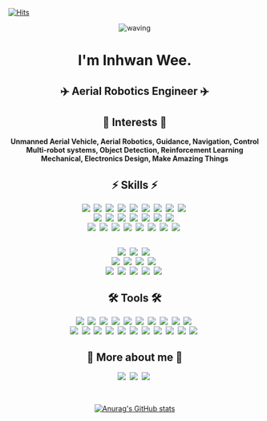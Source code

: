 <!--
### Hi there 👋

**finani/finani** is a ✨ _special_ ✨ repository because its `README.md` (this file) appears on your GitHub profile.

Here are some ideas to get you started:

- 🔭 I’m currently working on ...
- 🌱 I’m currently learning ...
- 👯 I’m looking to collaborate on ...
- 🤔 I’m looking for help with ...
- 💬 Ask me about ...
- 📫 How to reach me: ...
- 😄 Pronouns: ...
- ⚡ Fun fact: ...
-->

<!--img src="https://img.shields.io/badge/쓰고자하는_텍스트-컬러코드?style=flat-square&logo=simpleicons에서_아이콘이름&logoColor=white"/></a-->
<!-- referred [here](https://zzsza.github.io/development/2020/07/10/make-github-profile-readme/) [here2](https://velog.io/@woo0_hooo/Github-github-profile-%EA%B0%84%EC%A7%80%EB%82%98%EA%B2%8C-%EA%BE%B8%EB%AF%B8%EA%B8%B0) [here3](https://github.com/ProtossDragoon/ProtossDragoon/blob/master/README.md) -->
<!-- [icons](https://simpleicons.org/) [stats](https://github.com/anuraghazra/github-readme-stats) [hits](https://hits.seeyoufarm.com/) [badges](https://efficientuser.com/2019/09/12/add-some-cool-badges-in-your-github-repo/) -->

  
[![Hits](https://hits.seeyoufarm.com/api/count/incr/badge.svg?url=https%3A%2F%2Fgithub.com%2Ffinani&count_bg=%2300C8FF&title_bg=%23555555&icon=&icon_color=%23E7E7E7&title=hits&edge_flat=false)](https://hits.seeyoufarm.com)

<div align="center">
  
![waving](https://capsule-render.vercel.app/api?type=waving&height=200&text=Hello,&nbsp;Everyone!&fontAlign=35&fontAlignY=40&color=timeGradient)

# I'm Inhwan Wee.

## ✈️ Aerial Robotics Engineer ✈️

## 🌱 Interests 🌱

**Unmanned Aerial Vehicle, Aerial Robotics, Guidance, Navigation, Control <br>
Multi-robot systems, Object Detection, Reinforcement Learning<br>
Mechanical, Electronics Design, Make Amazing Things**
  
## ⚡ Skills ⚡
<p align="center">
  <img src="https://img.shields.io/badge/C-A8B9CC?style=flat-square&logo=C&logoColor=white"/></a>&nbsp
  <img src="https://img.shields.io/badge/C++-00599C?style=flat-square&logo=C%2B%2B&logoColor=white"/></a>&nbsp
  <img src="https://img.shields.io/badge/Python-3776AB?style=flat-square&logo=Python&logoColor=white"/></a>&nbsp
  <img src="https://img.shields.io/badge/ROS-22314E?style=flat-square&logo=ROS&logoColor=white"/></a>&nbsp
  <img src="https://img.shields.io/badge/MATLAB-FF452F?style=flat-square&logo=Mathworks&logoColor=white"/></a>&nbsp
  <img src="https://img.shields.io/badge/OpenCV-5C3EE8?style=flat-square&logo=OpenCV&logoColor=white"/></a>&nbsp
  <img src="https://img.shields.io/badge/Plotly-3F4F75?style=flat-square&logo=Plotly&logoColor=white"/></a>&nbsp
  <img src="https://img.shields.io/badge/TensorFlow-FF6F00?style=flat-square&logo=TensorFlow&logoColor=white"/></a>&nbsp
  <img src="https://img.shields.io/badge/Keras-D00000?style=flat-square&logo=Keras&logoColor=white"/></a>&nbsp
  <br>
  <img src="https://img.shields.io/badge/HTML5-E34F26?style=flat-square&logo=HTML5&logoColor=white"/></a>&nbsp
  <img src="https://img.shields.io/badge/CSS3-1572B6?style=flat-square&logo=CSS3&logoColor=white"/></a>&nbsp
  <img src="https://img.shields.io/badge/JavaScript-F7DF1E?style=flat-square&logo=JavaScript&logoColor=black"/></a>&nbsp
  <img src="https://img.shields.io/badge/GitHub-181717?style=flat-square&logo=GitHub&logoColor=white"/></a>&nbsp
  <img src="https://img.shields.io/badge/Git&nbsp;LFS-F64935?style=flat-square&logo=Git-LFS&logoColor=white"/></a>&nbsp
  <img src="https://img.shields.io/badge/Docker-2496ED?style=flat-square&logo=Docker&logoColor=white"/></a>&nbsp
  <img src="https://img.shields.io/badge/markdown-000000?style=flat-square&logo=Markdown&logoColor=white"/></a>&nbsp
  <br>
  <img src="https://img.shields.io/badge/Adobe&nbsp;Premiere&nbsp;Pro-9999FF?style=flat-square&logo=Adobe-Premiere-Pro&logoColor=white"/></a>&nbsp
  <img src="https://img.shields.io/badge/Ansys-FFB71B?style=flat-square&logo=Ansys&logoColor=black"/></a>&nbsp
  <img src="https://img.shields.io/badge/SketchUp-005F9E?style=flat-square&logo=SketchUp&logoColor=white"/></a>&nbsp
  <img src="https://img.shields.io/badge/MakerBot-FF1E0D?style=flat-square&logo=MakerBot&logoColor=white"/></a>&nbsp
  <img src="https://img.shields.io/badge/Raspberry&nbsp;Pi-A22846?style=flat-square&logo=Raspberry-Pi&logoColor=white"/></a>&nbsp
  <img src="https://img.shields.io/badge/Arduino-00979D?style=flat-square&logo=Arduino&logoColor=white"/></a>&nbsp
  <img src="https://img.shields.io/badge/Altium&nbsp;Designer-A5915F?style=flat-square&logo=Altium-Designer&logoColor=white"/></a>&nbsp
  <img src="https://img.shields.io/badge/STMicroelectronics-03234B?style=flat-square&logo=STMicroelectronics&logoColor=white"/></a>&nbsp
</p>

##
<p align="center">
  <img src="https://img.shields.io/badge/Java-007396?style=flat-square&logo=Java&logoColor=white"/></a>&nbsp
  <img src="https://img.shields.io/badge/Fortran-734F96?style=flat-square&logo=Fortran&logoColor=white"/></a>&nbsp
  <img src="https://img.shields.io/badge/PyTorch-EE4C2C?style=flat-square&logo=PyTorch&logoColor=white"/></a>&nbsp
  <br>
  <img src="https://img.shields.io/badge/PHP-777BB4?style=flat-square&logo=PHP&logoColor=white"/></a>&nbsp
  <img src="https://img.shields.io/badge/Apache-D22128?style=flat-square&logo=Apache&logoColor=white"/></a>&nbsp
  <img src="https://img.shields.io/badge/RSS-FFA500?style=flat-square&logo=RSS&logoColor=white"/></a>&nbsp
  <img src="https://img.shields.io/badge/LaTex-008080?style=flat-square&logo=LaTex&logoColor=white"/></a>&nbsp
  <br>
  <img src="https://img.shields.io/badge/Adafruit-000000?style=flat-square&logo=Adafruit&logoColor=white"/></a>&nbsp
  <img src="https://img.shields.io/badge/SparkFun-E53525?style=flat-square&logo=SparkFun&logoColor=white"/></a>&nbsp
  <img src="https://img.shields.io/badge/Thingiverse-248BFB?style=flat-square&logo=Thingiverse&logoColor=white"/></a>&nbsp
  <img src="https://img.shields.io/badge/Bluetooth-0082FC?style=flat-square&logo=Bluetooth&logoColor=white"/></a>&nbsp
  <img src="https://img.shields.io/badge/Zigbee-EB0443?style=flat-square&logo=Zigbee&logoColor=white"/></a>&nbsp
</p>
  
## 🛠 Tools 🛠
<p align="center">
  <img src="https://img.shields.io/badge/Visual&nbsp;Studio&nbsp;Code-007ACC?style=flat-square&logo=visual-studio-code&logoColor=white"/></a>&nbsp
  <img src="https://img.shields.io/badge/CLion-000000?style=flat-square&logo=CLion&logoColor=white"/></a>&nbsp
  <img src="https://img.shields.io/badge/PyCharm-000000?style=flat-square&logo=PyCharm&logoColor=white"/></a>&nbsp
  <img src="https://img.shields.io/badge/Qt-41CD52?style=flat-square&logo=Qt&logoColor=white"/></a>&nbsp
  <img src="https://img.shields.io/badge/Android&nbsp;Studio-3DDC84?style=flat-square&logo=Android-Studio&logoColor=white"/></a>&nbsp
  <img src="https://img.shields.io/badge/Unreal&nbsp;Engine-313131?style=flat-square&logo=Unreal-Engine&logoColor=white"/></a>&nbsp
  <img src="https://img.shields.io/badge/Notepad++-90E59A?style=flat-square&logo=Notepad%2B%2B&logoColor=black"/></a>&nbsp
  <img src="https://img.shields.io/badge/Google&nbsp;Colab-F9AB00?style=flat-square&logo=Google-Colab&logoColor=white"/></a>&nbsp
  <img src="https://img.shields.io/badge/Apple&nbsp;Arcade-000000?style=flat-square&logo=Apple-Arcade&logoColor=white"/></a>&nbsp
  <img src="https://img.shields.io/badge/LabVIEW-FFD800?style=flat-square&logo=LabVIEW&logoColor=black"/></a>&nbsp
  <br>
  <img src="https://img.shields.io/badge/Confluence-172B4D?style=flat-square&logo=Confluence&logoColor=white"/></a>&nbsp
  <img src="https://img.shields.io/badge/Jira-0052CC?style=flat-square&logo=Jira&logoColor=white"/></a>&nbsp
  <img src="https://img.shields.io/badge/Google&nbsp;Chrome-4285F4?style=flat-square&logo=Google-Chrome&logoColor=white"/></a>&nbsp
  <img src="https://img.shields.io/badge/Gmail-EA4335?style=flat-square&logo=Gmail&logoColor=white"/></a>&nbsp
  <img src="https://img.shields.io/badge/Overleaf-47A141?style=flat-square&logo=Overleaf&logoColor=white"/></a>&nbsp
  <img src="https://img.shields.io/badge/Microsoft&nbsp;Word-2B579A?style=flat-square&logo=Microsoft-Word&logoColor=white"/></a>&nbsp
  <img src="https://img.shields.io/badge/Microsoft&nbsp;Excel-217346?style=flat-square&logo=Microsoft-Excel&logoColor=white"/></a>&nbsp
  <img src="https://img.shields.io/badge/Microsoft&nbsp;PowerPoint-B7472A?style=flat-square&logo=Microsoft-PowerPoint&logoColor=white"/></a>&nbsp
  <img src="https://img.shields.io/badge/Slack-4A154B?style=flat-square&logo=Slack&logoColor=white"/></a>&nbsp
  <img src="https://img.shields.io/badge/Discord-5865F2?style=flat-square&logo=Discord&logoColor=white"/></a>&nbsp
  <img src="https://img.shields.io/badge/TeamViewer-0E8EE9?style=flat-square&logo=TeamViewer&logoColor=white"/></a>&nbsp
</p>

## 🍒 More about me 🍒
<p align="center">
  <!-- a href="https://engcang.github.io/"><img src="http://img.shields.io/badge/-Tech%20blog-black?style=flat-square&logo=github&logoColor=white"/></a>&nbsp -->
  <a href="https://www.youtube.com/channel/UC0NQ_49jBMDLZrsvvi2J9zA"><img src="https://img.shields.io/badge/Youtube-ff0000?style=flat-square&logo=youtube&logoColor=white"/></a>&nbsp
  <!-- a href="https://www.linkedin.com/in/inhwan-wee-6613711a6/"><img src="https://img.shields.io/badge/-LinkedIn-blue?style=flat-square&logo=Linkedin&logoColor=white"/></a>&nbsp -->
  <a href="mailto:inhwan.wee@nearthlab.com"><img src="https://img.shields.io/badge/-Email-d14836?style=flat-square&logo=Gmail&logoColor=white"/></a>&nbsp
  <a href="https://scholar.google.com/citations?user=Ifn-negAAAAJ"><img src="https://img.shields.io/badge/GoogleScholar-4B83E3?style=flat-square&logo=google-scholar&logoColor=white"/></a>&nbsp
</p>

<br>

[![Anurag's GitHub stats](https://github-readme-stats.vercel.app/api?username=finani&hide=prs&count_private=true&show_icons=true&theme=react)](https://github.com/anuraghazra/github-readme-stats)

<br>

<!--
## 📌 Pinned repos 📌
[![Readme Card](https://github-readme-stats.vercel.app/api/pin/?username=finani&repo=offboard_drone&theme=react)](https://github.com/engcang/vins-application)
[![Readme Card](https://github-readme-stats.vercel.app/api/pin/?username=finani&repo=WeeBee&theme=react)](https://github.com/engcang/ros-yolo-sort)
[![Readme Card](https://github-readme-stats.vercel.app/api/pin/?username=finani&repo=BME280_I2C_JETSON_NX&theme=react)](https://github.com/engcang/utility_codes)
[![Readme Card](https://github-readme-stats.vercel.app/api/pin/?username=finani&repo=Arduino_ICM20689&theme=react)](https://github.com/engcang/mavros-gazebo-application)
-->
</div>
